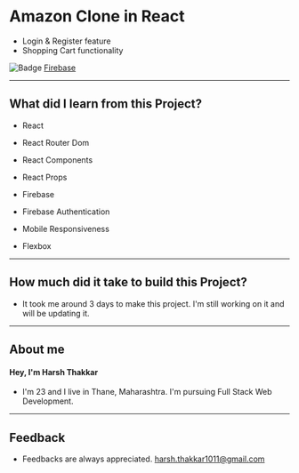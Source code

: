 # Amazon Clone in React

- Login & Register feature
- Shopping Cart functionality

![Badge](https://img.shields.io/badge/Firebase-Link-green) [Firebase](https://clone-fcd24.web.app/)

---

## What did I learn from this Project?

- React

- React Router Dom

- React Components

- React Props

- Firebase

- Firebase Authentication

- Mobile Responsiveness

- Flexbox

---

## How much did it take to build this Project?

- It took me around 3 days to make this project. I'm still working on it and will be updating it.

---

## **About me**

#### **Hey, I'm Harsh Thakkar**

- I'm 23 and I live in Thane, Maharashtra. I'm pursuing Full Stack Web Development.

---

## **Feedback**

- Feedbacks are always appreciated. harsh.thakkar1011@gmail.com
